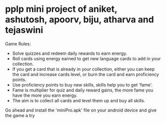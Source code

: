 # pplp mini project of aniket, ashutosh, apoorv, biju, atharva and tejaswini
Game Rules:
* Solve quizzes and redeem daily rewards to earn energy.
* Roll cards using energy earned to get new language cards to add in your collection.
* If you get a card that is already in your collection, either you can keep the card and increase cards level, or burn the card and earn proficiency points.
* Use proficiency points to buy new skills, skills help you to get 'fame'. 
* Fame is multiplier for quiz and daily reward gains, the more fame you have the more you earn energy. 
* The aim is to collect all cards and level them up and buy all skills. 

Go ahead and install the 'miniPro.apk' file on your android device and give the game a try

